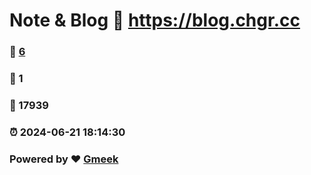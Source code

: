 # Note & Blog :link: https://blog.chgr.cc 
### :page_facing_up: [6](https://blog.chgr.cc/tag.html) 
### :speech_balloon: 1 
### :hibiscus: 17939 
### :alarm_clock: 2024-06-21 18:14:30 
### Powered by :heart: [Gmeek](https://github.com/Meekdai/Gmeek)
